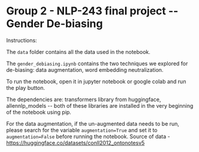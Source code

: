 # Group 2 - NLP-243 final project -- Gender De-biasing

Instructions:

The `data` folder contains all the data used in the notebook.

The `gender_debiasing.ipynb` contains the two techniques we explored for de-biasing: data augmentation, word embedding neutralization.

To run the notebook, open it in jupyter notebook or google colab and run the play button.

The dependencies are: transformers library from huggingface, allennlp_models -- both of these libraries are installed in the very beginning of the notebook using pip.

For the data augmentation, if the un-augmented data needs to be run, please search for the variable `augmentation=True` and set it to `augmentation=False` before running the notebook.
Source of data - https://huggingface.co/datasets/conll2012_ontonotesv5

